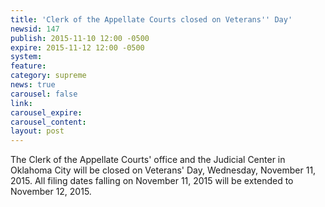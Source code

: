 ```yaml
---
title: 'Clerk of the Appellate Courts closed on Veterans'' Day'
newsid: 147
publish: 2015-11-10 12:00 -0500
expire: 2015-11-12 12:00 -0500
system: 
feature: 
category: supreme
news: true
carousel: false
link: 
carousel_expire: 
carousel_content: 
layout: post
---
```

<p>The Clerk of the Appellate Courts' office and the Judicial Center in Oklahoma City will be closed on Veterans' Day, Wednesday, November 11, 2015. All filing dates falling on November 11, 2015 will be extended to November 12, 2015.</p>
